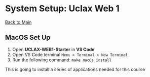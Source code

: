 # System Setup: Uclax Web 1

[Back to Main](../README.md)

## MacOS Set Up

1. Open **UCLAX-WEB1-Starter** in **VS Code**
2. Open VS Code terminal `Menu > Terminal > New Terminal`
3. Run the following command: `make macOs.install`

This is going to install a series of applications needed for this course
